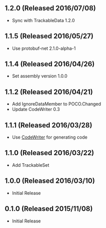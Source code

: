 ## 1.2.0 (Released 2016/07/08)

* Sync with TrackableData 1.2.0

## 1.1.5 (Released 2016/05/27)

* Use protobuf-net 2.1.0-alpha-1

## 1.1.4 (Released 2016/04/26)

* Set assembly version 1.0.0

## 1.1.2 (Released 2016/04/21)

* Add IgnoreDataMember to POCO.Changed
* Update CodeWriter 0.3

## 1.1.1 (Released 2016/03/28)

* Use [CodeWriter](https://github.com/SaladLab/CodeWriter) for generating code

## 1.1.0 (Released 2016/03/22)

* Add TrackableSet

## 1.0.0 (Released 2016/03/10)

* Initial Release

## 0.1.0 (Released 2015/11/08)

* Initial Release
